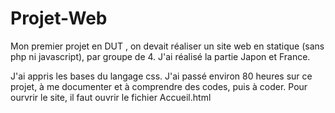 # Projet-Web
Mon premier projet en DUT , on devait réaliser un site web en statique (sans php ni javascript), par groupe de 4. J'ai réalisé la partie Japon et France.

J'ai appris les bases du langage css. J'ai passé environ 80 heures sur ce projet, à me documenter et à comprendre des codes, puis à coder.
Pour ourvrir le site, il faut ouvrir le fichier Accueil.html
